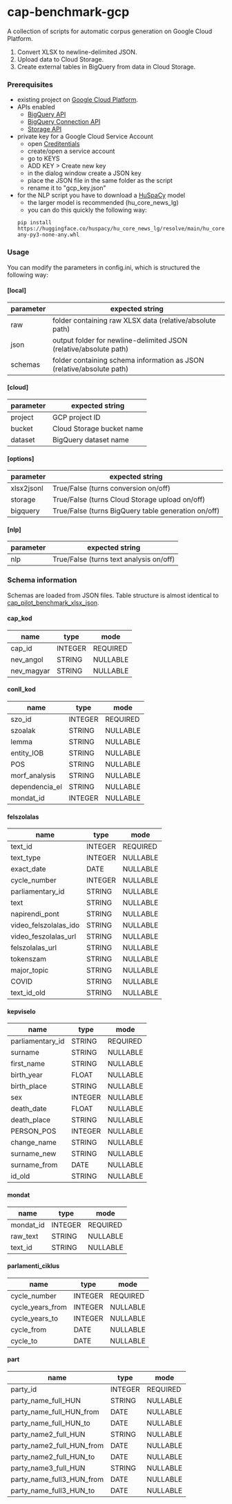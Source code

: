 # cap-benchmark-gcp
A collection of scripts for automatic corpus generation on Google Cloud Platform.

1. Convert XLSX to newline-delimited JSON.
2. Upload data to Cloud Storage.
3. Create external tables in BigQuery from data in Cloud Storage.

### Prerequisites
* existing project on [Google Cloud Platform](https://cloud.google.com/).
* APIs enabled
  * [BigQuery API](https://console.cloud.google.com/apis/api/bigquery.googleapis.com)
  * [BigQuery Connection API](https://console.cloud.google.com/apis/api/bigqueryconnection.googleapis.com)
  * [Storage API](https://console.cloud.google.com/apis/api/storage.googleapis.com)  
* private key for a Google Cloud Service Account
  * open [Creditentials](https://console.cloud.google.com/apis/credentials)
  * create/open a service account
  * go to KEYS
  * ADD KEY > Create new key
  * in the dialog window create a JSON key
  * place the JSON file in the same folder as the script
  * rename it to "gcp_key.json"
* for the NLP script you have to download a [HuSpaCy](https://github.com/huspacy/huspacy) model
  * the larger model is recommended (hu_core_news_lg)
  * you can do this quickly the following way:
  ```
  pip install https://huggingface.co/huspacy/hu_core_news_lg/resolve/main/hu_core_news_lg-any-py3-none-any.whl
  ```

### Usage
You can modify the parameters in config.ini, which is structured the following way:

#### [local]

| parameter | expected string                               |
|-----------|----------------------------------------------|
| raw       | folder containing raw XLSX data (relative/absolute path)              |
| json      | output folder for newline-delimited JSON (relative/absolute path)    |
| schemas   | folder containing schema information as JSON (relative/absolute path)|


#### [cloud]

| parameter | expected string            |
|-----------|---------------------------|
| project   | GCP project ID          |
| bucket    | Cloud Storage bucket name |
| dataset   | BigQuery dataset name     |

#### [options]

| parameter  | expected string                                     |
|------------|-----------------------------------------------------|
| xlsx2jsonl | True/False (turns conversion on/off)                |
| storage    | True/False (turns Cloud Storage upload on/off)      |
| bigquery   | True/False (turns BigQuery table generation on/off) |

#### [nlp]

| parameter | expected string                         |
|-----------|-----------------------------------------|
| nlp       | True/False (turns text analysis on/off) |


### Schema information
Schemas are loaded from JSON files.
Table structure is almost identical to [cap_pilot_benchmark_xlsx_json](https://github.com/poltextlab/cap_pilot_benchmark_sql_json).

#### cap_kod

| name       | type    | mode     |
| ---------- | ------- | -------- |
| cap_id     | INTEGER | REQUIRED |
| nev_angol  | STRING  | NULLABLE |
| nev_magyar | STRING  | NULLABLE |

#### conll_kod

| name           | type    | mode     |
| -------------- | ------- | -------- |
| szo_id         | INTEGER | REQUIRED |
| szoalak        | STRING  | NULLABLE |
| lemma          | STRING  | NULLABLE |
| entity_IOB     | STRING  | NULLABLE |
| POS            | STRING  | NULLABLE |
| morf_analysis  | STRING  | NULLABLE |
| dependencia_el | STRING  | NULLABLE |
| mondat_id      | INTEGER | NULLABLE |

#### felszolalas

| name                  | type    | mode     |
| --------------------- | ------- | -------- |
| text_id               | INTEGER | REQUIRED |
| text_type             | INTEGER | NULLABLE |
| exact_date            | DATE    | NULLABLE |
| cycle_number          | INTEGER | NULLABLE |
| parliamentary_id      | STRING  | NULLABLE |
| text                  | STRING  | NULLABLE |
| napirendi_pont        | STRING  | NULLABLE |
| video_felszolalas_ido | STRING  | NULLABLE |
| video_feszolalas_url  | STRING  | NULLABLE |
| felszolalas_url       | STRING  | NULLABLE |
| tokenszam             | STRING  | NULLABLE |
| major_topic           | STRING  | NULLABLE |
| COVID                 | STRING  | NULLABLE |
| text_id_old           | STRING  | NULLABLE |

#### kepviselo

| name             | type    | mode     |
| ---------------- | ------- | -------- |
| parliamentary_id | STRING  | REQUIRED |
| surname          | STRING  | NULLABLE |
| first_name       | STRING  | NULLABLE |
| birth_year       | FLOAT   | NULLABLE |
| birth_place      | STRING  | NULLABLE |
| sex              | INTEGER | NULLABLE |
| death_date       | FLOAT   | NULLABLE |
| death_place      | STRING  | NULLABLE |
| PERSON_POS       | INTEGER | NULLABLE |
| change_name      | STRING  | NULLABLE |
| surname_new      | STRING  | NULLABLE |
| surname_from     | DATE    | NULLABLE |
| id_old           | STRING  | NULLABLE |

#### mondat

| name      | type    | mode     |
| --------- | ------- | -------- |
| mondat_id | INTEGER | REQUIRED |
| raw_text  | STRING  | NULLABLE |
| text_id   | STRING  | NULLABLE |

#### parlamenti_ciklus

| name             | type    | mode     |
| ---------------- | ------- | -------- |
| cycle_number     | INTEGER | REQUIRED |
| cycle_years_from | INTEGER | NULLABLE |
| cycle_years_to   | INTEGER | NULLABLE |
| cycle_from       | DATE    | NULLABLE |
| cycle_to         | DATE    | NULLABLE |

#### part

| name                      | type    | mode     |
| ------------------------- | ------- | -------- |
| party_id                  | INTEGER | REQUIRED |
| party_name_full_HUN       | STRING  | NULLABLE |
| party_name_full_HUN_from  | DATE    | NULLABLE |
| party_name_full_HUN_to    | DATE    | NULLABLE |
| party_name2_full_HUN      | STRING  | NULLABLE |
| party_name2_full_HUN_from | DATE    | NULLABLE |
| party_name2_full_HUN_to   | DATE    | NULLABLE |
| party_name3_full_HUN      | STRING  | NULLABLE |
| party_name_full3_HUN_from | DATE    | NULLABLE |
| party_name_full3_HUN_to   | DATE    | NULLABLE |
